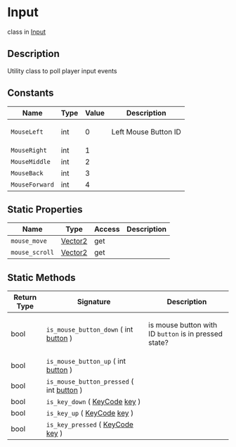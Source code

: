 # Input
class in [Input](../Input.md)

## Description
<p>Utility class to poll player input events</p>

## Constants
| Name | Type | Value | Description |
|---|---|---|---|
| `MouseLeft` | int | 0 | <p>Left Mouse Button ID</p> |
| `MouseRight` | int | 1 |  |
| `MouseMiddle` | int | 2 |  |
| `MouseBack` | int | 3 |  |
| `MouseForward` | int | 4 |  |

## Static Properties
| Name | Type | Access | Description |
|---|---|---|---|
| `mouse_move` | [Vector2](../Math/Vector2.md) | get |  |
| `mouse_scroll` | [Vector2](../Math/Vector2.md) | get |  |

## Static Methods
| Return Type | Signature | Description |
|---|---|---|
| bool | `is_mouse_button_down` ( int <ins>button</ins> ) | <p>is mouse button with ID <code>button</code> is in pressed state?</p> |
| bool | `is_mouse_button_up` ( int <ins>button</ins> ) |  |
| bool | `is_mouse_button_pressed` ( int <ins>button</ins> ) |  |
| bool | `is_key_down` ( [KeyCode](../Input/KeyCode.md) <ins>key</ins> ) |  |
| bool | `is_key_up` ( [KeyCode](../Input/KeyCode.md) <ins>key</ins> ) |  |
| bool | `is_key_pressed` ( [KeyCode](../Input/KeyCode.md) <ins>key</ins> ) |  |
